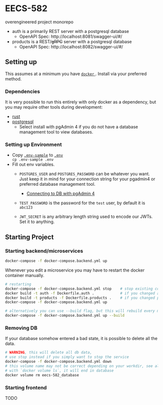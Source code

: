# EECS-582

overengineered project monorepo

* auth is a primarily REST server with a postgresql database
  + OpenAPI Spec: http://localhost:8081/swagger-ui/#/
* products is a REST/~~gRPC~~ server with a postgresql database
  + OpenAPI Spec: http://localhost:8082/swagger-ui/#/
<!--
* website is a Next.js server
  + http://localhost:3000/
-->

## Setting up

This assumes at a minimum you have [ `docker` ](https://www.docker.com/). Install via your preferred method.

### Dependencies

It is very possible to run this entirely with only docker as a dependency, but you may require other tools
during development:
* [rust](https://www.rust-lang.org/tools/install)
* [postgresql](https://www.postgresql.org/download/)
  - Select install with pgAdmin 4 if you do not have a database management tool to view databases.

<!--
* [node.js](https://nodejs.org/en)
  + I recommend using a node version manager for your machine. 
    [ `n` ](https://github.com/tj/n), [ `nvm` ](https://github.com/nvm-sh/nvm), or [ `nvm-windows` ](https://github.com/coreybutler/nvm-windows) are good options.
-->

### Setting up Environment

* Copy [`.env-sample`](./env-sample) to [`.env`](./env) <div>`cp .env-sample .env`</div>
* Fill out env variables.
  + `POSTGRES_USER` and `POSTGRES_PASSWORD` can be whatever you want. Just keep it in mind for your connection string
    for your pgadmin4 or preferred database management tool.

    - [Connecting to DB with pgAdmin 4](./docs/pgadmin/pgadmin.md)
    <!-- - [Connecting to DB with vscode extension](./docs/db-vscode.md) -->

  + `TEST_PASSWORD` is the password for the `test` user, by default it is `abc123`
  + `JWT_SECRET` is any arbitrary length string used to encode our JWTs. Set it to anything.

## Starting Project

### Starting backend/microservices

```sh
docker-compose -f docker-compose.backend.yml up
```

Whenever you edit a microservice you may have to restart the docker container manually.

```sh
# restarting
docker-compose -f docker-compose.backend.yml stop    # stop existing container
docker build -t auth -f Dockerfile.auth .            # if you changed auth
docker build -t products -f Dockerfile.products .    # if you changed products
docker-compose -f docker-compose.backend.yml up

# alternatively you can use --build flag, but this will rebuild every microservice
docker-compose -f docker-compose.backend.yml up --build
```

### Removing DB
If your database somehow entered a bad state, it is possible to delete all the data.

```sh
# WARNING, this will delete all db data, 
# use stop instead if you simply want to stop the service
docker-compose -f docker-compose.backend.yml down 
# this volume name may not be correct depending on your workdir, see all images
# with `docker volume ls`, it will end in database
docker volume rm eecs-582_database
```

### Starting frontend
TODO
